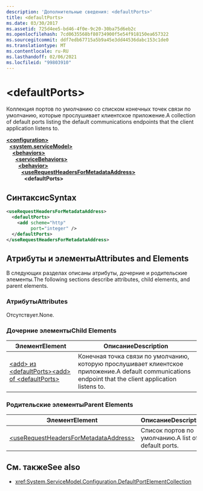 ```yaml
---
description: 'Дополнительные сведения: <defaultPorts>'
title: <defaultPorts>
ms.date: 03/30/2017
ms.assetid: 725d4ee5-bd46-4f0e-9c20-30ba75d6eb2c
ms.openlocfilehash: 7cd0635568bf80734900f5e54f918150ea657322
ms.sourcegitcommit: ddf7edb67715a5b9a45e3dd44536dabc153c1de0
ms.translationtype: MT
ms.contentlocale: ru-RU
ms.lasthandoff: 02/06/2021
ms.locfileid: "99803910"
---
```

# \<defaultPorts>

<span data-ttu-id="32c71-102">Коллекция портов по умолчанию со списком конечных точек связи по умолчанию, которые прослушивает клиентское приложение.</span><span class="sxs-lookup"><span data-stu-id="32c71-102">A collection of default ports listing the default communications endpoints that the client application listens to.</span></span>  
  
[**\<configuration>**](../configuration-element.md)\
&nbsp;&nbsp;[**\<system.serviceModel>**](system-servicemodel.md)\
&nbsp;&nbsp;&nbsp;&nbsp;[**\<behaviors>**](behaviors.md)\
&nbsp;&nbsp;&nbsp;&nbsp;&nbsp;&nbsp;[**\<serviceBehaviors>**](servicebehaviors.md)\
&nbsp;&nbsp;&nbsp;&nbsp;&nbsp;&nbsp;&nbsp;&nbsp;[**\<behavior>**](behavior-of-servicebehaviors.md)\
&nbsp;&nbsp;&nbsp;&nbsp;&nbsp;&nbsp;&nbsp;&nbsp;&nbsp;&nbsp;[**\<useRequestHeadersForMetadataAddress>**](userequestheadersformetadataaddress.md)\
&nbsp;&nbsp;&nbsp;&nbsp;&nbsp;&nbsp;&nbsp;&nbsp;&nbsp;&nbsp;&nbsp;&nbsp;**\<defaultPorts>**  
  
## <a name="syntax"></a><span data-ttu-id="32c71-103">Синтаксис</span><span class="sxs-lookup"><span data-stu-id="32c71-103">Syntax</span></span>  
  
```xml  
<useRequestHeadersForMetadataAddress>
  <defaultPorts>
    <add scheme="http"
         port="integer" />
  </defaultPorts>
</useRequestHeadersForMetadataAddress>
```  
  
## <a name="attributes-and-elements"></a><span data-ttu-id="32c71-104">Атрибуты и элементы</span><span class="sxs-lookup"><span data-stu-id="32c71-104">Attributes and Elements</span></span>  

 <span data-ttu-id="32c71-105">В следующих разделах описаны атрибуты, дочерние и родительские элементы.</span><span class="sxs-lookup"><span data-stu-id="32c71-105">The following sections describe attributes, child elements, and parent elements.</span></span>  
  
### <a name="attributes"></a><span data-ttu-id="32c71-106">Атрибуты</span><span class="sxs-lookup"><span data-stu-id="32c71-106">Attributes</span></span>  

 <span data-ttu-id="32c71-107">Отсутствует.</span><span class="sxs-lookup"><span data-stu-id="32c71-107">None.</span></span>  
  
### <a name="child-elements"></a><span data-ttu-id="32c71-108">Дочерние элементы</span><span class="sxs-lookup"><span data-stu-id="32c71-108">Child Elements</span></span>  
  
|<span data-ttu-id="32c71-109">Элемент</span><span class="sxs-lookup"><span data-stu-id="32c71-109">Element</span></span>|<span data-ttu-id="32c71-110">Описание</span><span class="sxs-lookup"><span data-stu-id="32c71-110">Description</span></span>|  
|-------------|-----------------|  
|[<span data-ttu-id="32c71-111">\<add> из \<defaultPorts></span><span class="sxs-lookup"><span data-stu-id="32c71-111">\<add> of \<defaultPorts></span></span>](add-of-defaultports.md)|<span data-ttu-id="32c71-112">Конечная точка связи по умолчанию, которую прослушивает клиентское приложение.</span><span class="sxs-lookup"><span data-stu-id="32c71-112">A default communications endpoint that the client application listens to.</span></span>|  
  
### <a name="parent-elements"></a><span data-ttu-id="32c71-113">Родительские элементы</span><span class="sxs-lookup"><span data-stu-id="32c71-113">Parent Elements</span></span>  
  
|<span data-ttu-id="32c71-114">Элемент</span><span class="sxs-lookup"><span data-stu-id="32c71-114">Element</span></span>|<span data-ttu-id="32c71-115">Описание</span><span class="sxs-lookup"><span data-stu-id="32c71-115">Description</span></span>|  
|-------------|-----------------|  
|[\<useRequestHeadersForMetadataAddress>](userequestheadersformetadataaddress.md)|<span data-ttu-id="32c71-116">Список портов по умолчанию.</span><span class="sxs-lookup"><span data-stu-id="32c71-116">A list of default ports.</span></span>|  
  
## <a name="see-also"></a><span data-ttu-id="32c71-117">См. также</span><span class="sxs-lookup"><span data-stu-id="32c71-117">See also</span></span>

- <xref:System.ServiceModel.Configuration.DefaultPortElementCollection>

